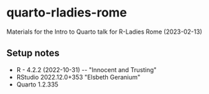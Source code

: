 # quarto-rladies-rome

Materials for the Intro to Quarto talk for R-Ladies Rome (2023-02-13)

## Setup notes

- R - 4.2.2 (2022-10-31) -- "Innocent and Trusting"
- RStudio 2022.12.0+353 "Elsbeth Geranium"
- Quarto 1.2.335
